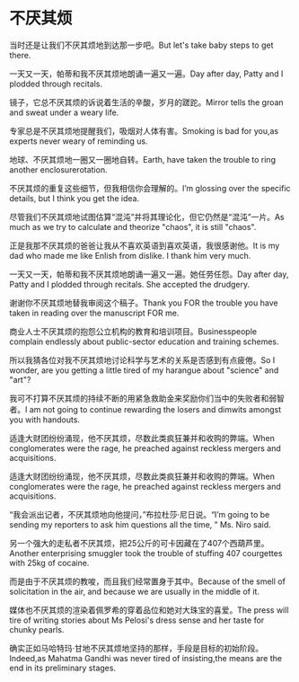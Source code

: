 # 不厌其烦

<p><span class="chinese">当时还是让我们不厌其烦地到达那一步吧。</span><span class="english">But let's take baby steps to get there.</span></p>

<p><span class="chinese">一天又一天，帕蒂和我不厌其烦地朗诵一遍又一遍。</span><span class="english">Day after day, Patty and I plodded through recitals.</span></p>

<p><span class="chinese">镜子，它总不厌其烦的诉说着生活的辛酸，岁月的蹉跎。</span><span class="english">Mirror tells the groan and sweat under a weary life.</span></p>

<p><span class="chinese">专家总是不厌其烦地提醒我们，吸烟对人体有害。</span><span class="english">Smoking is bad for you,as experts never weary of reminding us.</span></p>

<p><span class="chinese">地球、不厌其烦地一圈又一圈地自转。</span><span class="english">Earth, have taken the trouble to ring another enclosurerotation.</span></p>

<p><span class="chinese">不厌其烦的重复这些细节，但我相信你会理解的。</span><span class="english">I’m glossing over the specific details, but I think you get the idea.</span></p>

<p><span class="chinese">尽管我们不厌其烦地试图估算“混沌”并将其理论化，但它仍然是“混沌”一片。</span><span class="english">As much as we try to calculate and theorize "chaos", it is still "chaos".</span></p>

<p><span class="chinese">正是我那不厌其烦的爸爸让我从不喜欢英语到喜欢英语，我很感谢他。</span><span class="english">It is my dad who made me like Enlish from dislike. I thank him very much.</span></p>

<p><span class="chinese">一天又一天，帕蒂和我不厌其烦地朗诵一遍又一遍。她任劳任怨。</span><span class="english">Day after day, Patty and I plodded through recitals. She accepted the drudgery.</span></p>

<p><span class="chinese">谢谢你不厌其烦地替我审阅这个稿子。</span><span class="english">Thank you FOR the trouble you have taken in reading over the manuscript FOR me.</span></p>

<p><span class="chinese">商业人士不厌其烦的抱怨公立机构的教育和培训项目。</span><span class="english">Businesspeople complain endlessly about public-sector education and training schemes.</span></p>

<p><span class="chinese">所以我猜各位对我不厌其烦地讨论科学与艺术的关系是否感到有点疲倦。</span><span class="english">So I wonder, are you getting a little tired of my harangue about "science" and "art"?</span></p>

<p><span class="chinese">我可不打算不厌其烦的持续不断的用紧急救助金来奖励你们当中的失败者和弱智者。</span><span class="english">I am not going to continue rewarding the losers and dimwits amongst you with handouts.</span></p>

<p><span class="chinese">适逢大财团纷纷涌现，他不厌其烦，尽数此类疯狂兼并和收购的弊端。</span><span class="english">When conglomerates were the rage, he preached against reckless mergers and acquisitions.</span></p>

<p><span class="chinese">适逢大财团纷纷涌现，他不厌其烦，尽数此类疯狂兼并和收购的弊端。</span><span class="english">When  conglomerates were the rage, he preached against reckless mergers and acquisitions.</span></p>

<p><span class="chinese">“我会派出记者，不厌其烦地向他提问，”布拉杜莎·尼日说。</span><span class="english">“I’m going to be sending my reporters to ask him questions all the time, ” Ms. Niro said.</span></p>

<p><span class="chinese">另一个强大的走私者不厌其烦，把25公斤的可卡因藏在了407个西葫芦里。</span><span class="english">Another enterprising smuggler took the trouble of stuffing 407 courgettes with 25kg of cocaine.</span></p>

<p><span class="chinese">而是由于不厌其烦的教唆，而且我们经常置身于其中。</span><span class="english">Because of the smell of solicitation in the air, and because we are usually in the middle of it.</span></p>

<p><span class="chinese">媒体也不厌其烦的渲染着佩罗希的穿着品位和她对大珠宝的喜爱。</span><span class="english">The press will tire of writing stories about Ms Pelosi's dress sense and her taste for chunky pearls.</span></p>

<p><span class="chinese">确实正如马哈特玛·甘地不厌其烦地坚持的那样，手段是目标的初始阶段。</span><span class="english">Indeed,as Mahatma Gandhi was never tired of insisting,the means are the end in its preliminary stages.</span></p>

